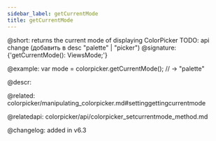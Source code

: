 ```yaml
---
sidebar_label: getCurrentMode
title: getCurrentMode
---          
```


@short: returns the current mode of displaying ColorPicker
TODO: api change (добавить в desc "palette" | "picker")
@signature: {'getCurrentMode(): ViewsMode;'}

@example:
var mode = colorpicker.getCurrentMode(); // -> "palette"



@descr:


@related: colorpicker/manipulating_colorpicker.md#settinggettingcurrentmode

@relatedapi: colorpicker/api/colorpicker_setcurrentmode_method.md

@changelog:
added in v6.3

